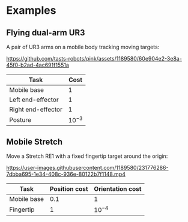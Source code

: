 # Examples

## Flying dual-arm UR3

A pair of UR3 arms on a mobile body tracking moving targets:

https://github.com/tasts-robots/pink/assets/1189580/60e904e2-3e8a-45f0-b2ad-4ac691f1551a

| Task | Cost |
|------|------|
| Mobile base | 1 |
| Left end-effector | 1 |
| Right end-effector | 1 |
| Posture | $10^{-3}$ |

## Mobile Stretch

Move a Stretch RE1 with a fixed fingertip target around the origin:

https://user-images.githubusercontent.com/1189580/231776286-7dbba695-1e34-408c-936e-80122b7f1148.mp4

| Task | Position cost | Orientation cost |
|------|---------------|------------------|
| Mobile base | $0.1$ | 1 |
| Fingertip | 1 | $10^{-4}$ |
